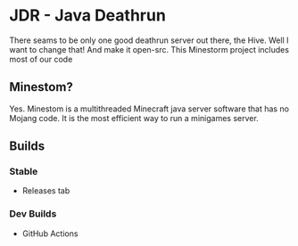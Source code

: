 # JDR - Java Deathrun

There seams to be only one good deathrun server out there, the Hive. Well I want to change that! And make it open-src. This Minestorm project includes most of our code

## Minestom?

Yes. Minestom is a multithreaded Minecraft java server software that has no Mojang code. It is the most efficient way to run a minigames server.

## Builds

### Stable

 - Releases tab

### Dev Builds

 - GitHub Actions

